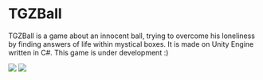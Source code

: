 # TGZBall

TGZBall is a game about an innocent ball, trying to overcome his loneliness by finding answers of life within mystical boxes.
It is made on Unity Engine written in C#.
This game is under development :)

<img src="https://cloud.githubusercontent.com/assets/9270746/23695287/5cb241e6-0404-11e7-8832-fe2265bdc617.PNG">

<img src="https://cloud.githubusercontent.com/assets/9270746/23695285/5ca6c29e-0404-11e7-8b59-2f3bdab04745.PNG">

